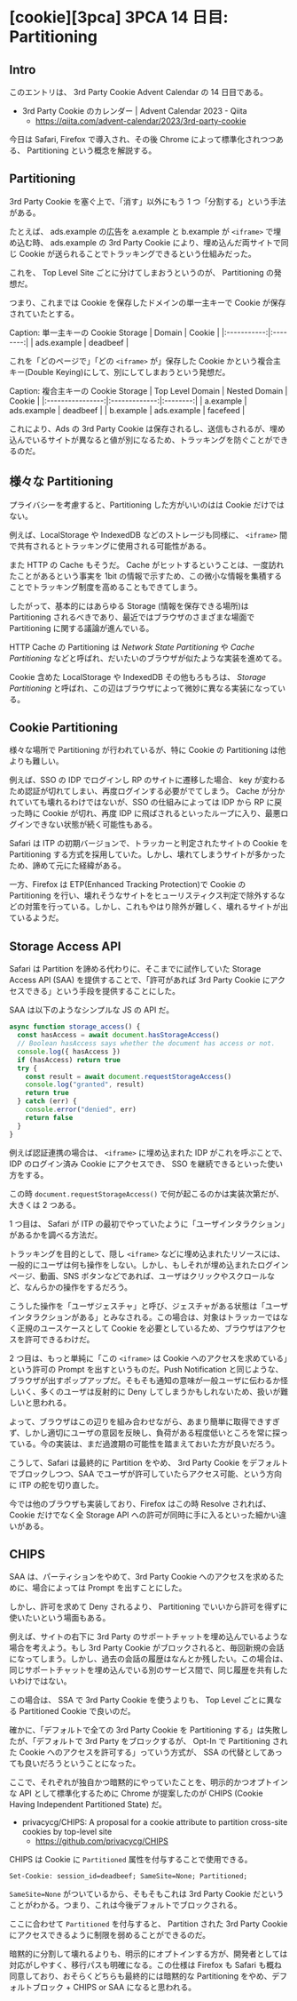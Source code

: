 # [cookie][3pca] 3PCA 14 日目: Partitioning

## Intro

このエントリは、 3rd Party Cookie Advent Calendar の 14 日目である。

- 3rd Party Cookie のカレンダー | Advent Calendar 2023 - Qiita
  - https://qiita.com/advent-calendar/2023/3rd-party-cookie

今日は Safari, Firefox で導入され、その後 Chrome によって標準化されつつある、 Partitioning という概念を解説する。


## Partitioning

3rd Party Cookie を塞ぐ上で、「消す」以外にもう 1 つ「分割する」という手法がある。

たとえば、 ads.example の広告を a.example と b.example が `<iframe>` で埋め込む時、 ads.example の 3rd Party Cookie により、埋め込んだ両サイトで同じ Cookie が送られることでトラッキングできるという仕組みだった。

これを、 Top Level Site ごとに分けてしまおうというのが、 Partitioning の発想だ。

つまり、これまでは Cookie を保存したドメインの単一主キーで Cookie が保存されていたとする。

Caption: 単一主キーの Cookie Storage
| Domain      | Cookie   |
|:-----------:|:--------:|
| ads.example | deadbeef |

これを「どのページで」「どの `<iframe>` が」保存した Cookie かという複合主キー(Double Keying)にして、別にしてしまおうという発想だ。

Caption: 複合主キーの Cookie Storage
| Top Level Domain | Nested Domain | Cookie   |
|:----------------:|:-------------:|:--------:|
| a.example        | ads.example   | deadbeef |
| b.example        | ads.example   | facefeed |

これにより、Ads の 3rd Party Cookie は保存されるし、送信もされるが、埋め込んでいるサイトが異なると値が別になるため、トラッキングを防ぐことができるのだ。


## 様々な Partitioning

プライバシーを考慮すると、Partitioning した方がいいのはは Cookie だけではない。

例えば、LocalStorage や IndexedDB などのストレージも同様に、 `<iframe>` 間で共有されるとトラッキングに使用される可能性がある。

また HTTP の Cache もそうだ。 Cache がヒットするということは、一度訪れたことがあるという事実を 1bit の情報で示すため、この微小な情報を集積することでトラッキング制度を高めることもできてしまう。

したがって、基本的にはあらゆる Storage (情報を保存できる場所)は Partitioning されるべきであり、最近ではブラウザのさまざまな場面で Partitioning に関する議論が進んでいる。

HTTP Cache の Partitioning は *Network State Partitioning* や *Cache Partitioning* などと呼ばれ、だいたいのブラウザが似たような実装を進めてる。

Cookie 含めた LocalStorage や IndexedDB その他もろもろは、 *Storage Partitioning* と呼ばれ、この辺はブラウザによって微妙に異なる実装になっている。


## Cookie Partitioning

様々な場所で Partitioning が行われているが、特に Cookie の Partitioning は他よりも難しい。

例えば、SSO の IDP でログインし RP のサイトに遷移した場合、 key が変わるため認証が切れてしまい、再度ログインする必要がでてしまう。 Cache が分かれていても壊れるわけではないが、SSO の仕組みによっては IDP から RP に戻った時に Cookie が切れ、再度 IDP に飛ばされるといったループに入り、最悪ログインできない状態が続く可能性もある。

Safari は ITP の初期バージョンで、トラッカーと判定されたサイトの Cookie を Partitioning する方式を採用していた。しかし、壊れてしまうサイトが多かったため、諦めて元にた経緯がある。

一方、Firefox は ETP(Enhanced Tracking Protection)で Cookie の Partitioning を行い、壊れそうなサイトをヒューリスティクス判定で除外するなどの対策を行っている。しかし、これもやはり除外が難しく、壊れるサイトが出ているようだ。


## Storage Access API

Safari は Partition を諦める代わりに、そこまでに試作していた Storage Access API (SAA) を提供することで、「許可があれば 3rd Party Cookie にアクセスできる」という手段を提供することにした。

SAA は以下のようなシンプルな JS の API だ。

```js
async function storage_access() {
  const hasAccess = await document.hasStorageAccess()
  // Boolean hasAccess says whether the document has access or not.
  console.log({ hasAccess })
  if (hasAccess) return true
  try {
    const result = await document.requestStorageAccess()
    console.log("granted", result)
    return true
  } catch (err) {
    console.error("denied", err)
    return false
  }
}
```

例えば認証連携の場合は、 `<iframe>` に埋め込まれた IDP がこれを呼ぶことで、 IDP のログイン済み Cookie にアクセスでき、 SSO を継続できるといった使い方をする。

この時 `document.requestStorageAccess()` で何が起こるのかは実装次第だが、大きくは 2 つある。

1 つ目は、 Safari が ITP の最初でやっていたように「ユーザインタラクション」があるかを調べる方法だ。

トラッキングを目的として、隠し `<iframe>` などに埋め込まれたリソースには、一般的にユーザは何も操作をしない。しかし、もしそれが埋め込まれたログインページ、動画、SNS ボタンなどであれば、ユーザはクリックやスクロールなど、なんらかの操作をするだろう。

こうした操作を「ユーザジェスチャ」と呼び、ジェスチャがある状態は「ユーザインタラクションがある」とみなされる。この場合は、対象はトラッカーではなく正規のユースケースとして Cookie を必要としているため、ブラウザはアクセスを許可できるわけだ。

2 つ目は、もっと単純に「この `<iframe>` は Cookie へのアクセスを求めている」という許可の Prompt を出すというものだ。Push Notification と同じような、ブラウザが出すポップアップだ。そもそも通知の意味が一般ユーザに伝わるか怪しいく、多くのユーザは反射的に Deny してしまうかもしれないため、扱いが難しいと思われる。

よって、ブラウザはこの辺りを組み合わせながら、あまり簡単に取得できすぎず、しかし適切にユーザの意図を反映し、負荷がある程度低いところを常に探っている。今の実装は、まだ過渡期の可能性を踏まえておいた方が良いだろう。

こうして、Safari は最終的に Partition をやめ、 3rd Party Cookie をデフォルトでブロックしつつ、SAA でユーザが許可していたらアクセス可能、という方向に ITP の舵を切り直した。

今では他のブラウザも実装しており、Firefox はこの時 Resolve されれば、Cookie だけでなく全 Storage API への許可が同時に手に入るといった細かい違いがある。


## CHIPS

SAA は、パーティションをやめて、3rd Party Cookie へのアクセスを求めるために、場合によっては Prompt を出すことにした。

しかし、許可を求めて Deny されるより、 Partitioning でいいから許可を得ずに使いたいという場面もある。

例えば、サイトの右下に 3rd Party のサポートチャットを埋め込んでいるような場合を考えよう。もし 3rd Party Cookie がブロックされると、毎回新規の会話になってしまう。しかし、過去の会話の履歴はなんとか残したい。この場合は、同じサポートチャットを埋め込んでいる別のサービス間で、同じ履歴を共有したいわけではない。

この場合は、 SSA で 3rd Party Cookie を使うよりも、 Top Level ごとに異なる Partitioned Cookie で良いのだ。

確かに、「デフォルトで全ての 3rd Party Cookie を Partitioning する」は失敗したが、「デフォルトで 3rd Party をブロックするが、 Opt-In で Partitioning された Cookie へのアクセスを許可する」っていう方式が、 SSA の代替としてあっても良いだろうということになった。

ここで、それぞれが独自かつ暗黙的にやっていたことを、明示的かつオプトインな API として標準化するために Chrome が提案したのが CHIPS (Cookie Having Independent Partitioned State) だ。

- privacycg/CHIPS: A proposal for a cookie attribute to partition cross-site cookies by top-level site
  - https://github.com/privacycg/CHIPS

CHIPS は Cookie に `Partitioned` 属性を付与することで使用できる。

```http
Set-Cookie: session_id=deadbeef; SameSite=None; Partitioned;
```

`SameSite=None` がついているから、そもそもこれは 3rd Party Cookie だということがわかる。つまり、これは今後デフォルトでブロックされる。

ここに合わせて `Partitioned` を付与すると、 Partition された 3rd Party Cookie にアクセスできるように制限を弱めることができるのだ。

暗黙的に分割して壊れるよりも、明示的にオプトインする方が、開発者としては対応がしやすく、移行パスも明確になる。この仕様は Firefox も Safari も概ね同意しており、おそらくどちらも最終的には暗黙的な Partitioning をやめ、デフォルトブロック + CHIPS or SAA になると思われる。